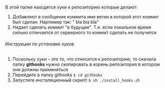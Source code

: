 В этой папке находятся хуки к репозиторию которые делают:
1. Добавляют в сообщение коммита имя ветки в которой этот коммит был сделан. Нарпимер так: "<CoolFeatureBranch> bla bla bla"
2. Недает сделать коммит "в будущее". Т.е. если локальное время сильно отличается от серверного то коммит сделать не получится

###### Инструкции по установке хуков
1. Поскольку хуки – это то, что относится к репозиторию, то сначала папку **githooks** нужно скопировать в корень репозитория в котором они должны применяться
2. Перейдите в папку githooks `$ cd githooks`
3. Запустите инсталяционный скрипт `$ sh ./install_hooks.sh`

